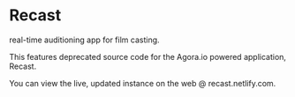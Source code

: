 # Recast

real-time auditioning app for film casting. 

This features deprecated source code for the Agora.io powered application, Recast. 

You can view the live, updated instance on the web @ recast.netlify.com.